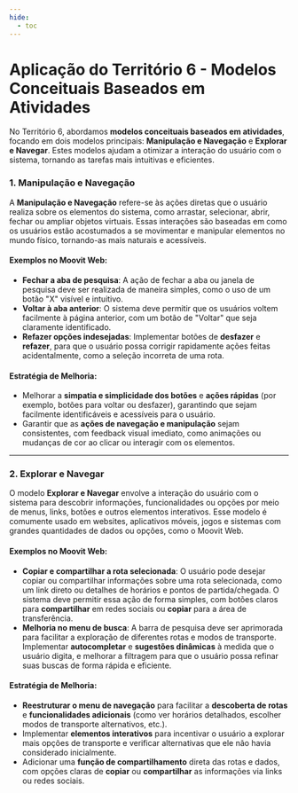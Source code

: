 ```yaml
---
hide:
  - toc
---
```


# Aplicação do Território 6 - Modelos Conceituais Baseados em Atividades

No Território 6, abordamos **modelos conceituais baseados em atividades**, focando em dois modelos principais: **Manipulação e Navegação** e **Explorar e Navegar**. Estes modelos ajudam a otimizar a interação do usuário com o sistema, tornando as tarefas mais intuitivas e eficientes.

### 1. Manipulação e Navegação

A **Manipulação e Navegação** refere-se às ações diretas que o usuário realiza sobre os elementos do sistema, como arrastar, selecionar, abrir, fechar ou ampliar objetos virtuais. Essas interações são baseadas em como os usuários estão acostumados a se movimentar e manipular elementos no mundo físico, tornando-as mais naturais e acessíveis.

#### Exemplos no Moovit Web:
- **Fechar a aba de pesquisa**: A ação de fechar a aba ou janela de pesquisa deve ser realizada de maneira simples, como o uso de um botão "X" visível e intuitivo.
- **Voltar à aba anterior**: O sistema deve permitir que os usuários voltem facilmente à página anterior, com um botão de "Voltar" que seja claramente identificado.
- **Refazer opções indesejadas**: Implementar botões de **desfazer** e **refazer**, para que o usuário possa corrigir rapidamente ações feitas acidentalmente, como a seleção incorreta de uma rota.

#### Estratégia de Melhoria:
- Melhorar a **simpatia e simplicidade dos botões** e **ações rápidas** (por exemplo, botões para voltar ou desfazer), garantindo que sejam facilmente identificáveis e acessíveis para o usuário.
- Garantir que as **ações de navegação e manipulação** sejam consistentes, com feedback visual imediato, como animações ou mudanças de cor ao clicar ou interagir com os elementos.

---

### 2. Explorar e Navegar

O modelo **Explorar e Navegar** envolve a interação do usuário com o sistema para descobrir informações, funcionalidades ou opções por meio de menus, links, botões e outros elementos interativos. Esse modelo é comumente usado em websites, aplicativos móveis, jogos e sistemas com grandes quantidades de dados ou opções, como o Moovit Web.

#### Exemplos no Moovit Web:
- **Copiar e compartilhar a rota selecionada**: O usuário pode desejar copiar ou compartilhar informações sobre uma rota selecionada, como um link direto ou detalhes de horários e pontos de partida/chegada. O sistema deve permitir essa ação de forma simples, com botões claros para **compartilhar** em redes sociais ou **copiar** para a área de transferência.
- **Melhoria no menu de busca**: A barra de pesquisa deve ser aprimorada para facilitar a exploração de diferentes rotas e modos de transporte. Implementar **autocompletar** e **sugestões dinâmicas** à medida que o usuário digita, e melhorar a filtragem para que o usuário possa refinar suas buscas de forma rápida e eficiente.

#### Estratégia de Melhoria:
- **Reestruturar o menu de navegação** para facilitar a **descoberta de rotas** e **funcionalidades adicionais** (como ver horários detalhados, escolher modos de transporte alternativos, etc.).
- Implementar **elementos interativos** para incentivar o usuário a explorar mais opções de transporte e verificar alternativas que ele não havia considerado inicialmente.
- Adicionar uma **função de compartilhamento** direta das rotas e dados, com opções claras de **copiar** ou **compartilhar** as informações via links ou redes sociais.
